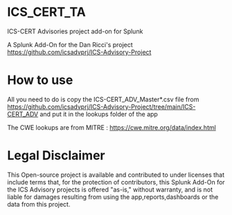 # ICS_CERT_TA
ICS-CERT Advisories project add-on for Splunk

A Splunk Add-On for the  Dan Ricci's project https://github.com/icsadvprj/ICS-Advisory-Project

# How to use

All you need to do is copy the ICS-CERT_ADV_Master*.csv file from https://github.com/icsadvprj/ICS-Advisory-Project/tree/main/ICS-CERT_ADV and put it in the lookups folder of the app

The CWE lookups are from MITRE : https://cwe.mitre.org/data/index.html

# Legal Disclaimer
This Open-source project is available and contributed to under licenses that include terms that, for the protection of contributors, this Splunk Add-On for the ICS Advisory projects is offered "as-is," without warranty, and is not liable for damages resulting from using the app,reports,dashboards or the data from this project.
